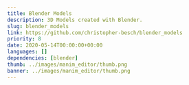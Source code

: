 ```yaml
---
title: Blender Models
description: 3D Models created with Blender.
slug: blender_models
link: https://github.com/christopher-besch/blender_models
priority: 8
date: 2020-05-14T00:00:00+00:00
languages: []
dependencies: [blender]
thumb: ../images/manim_editor/thumb.png
banner: ../images/manim_editor/thumb.png
---
```


